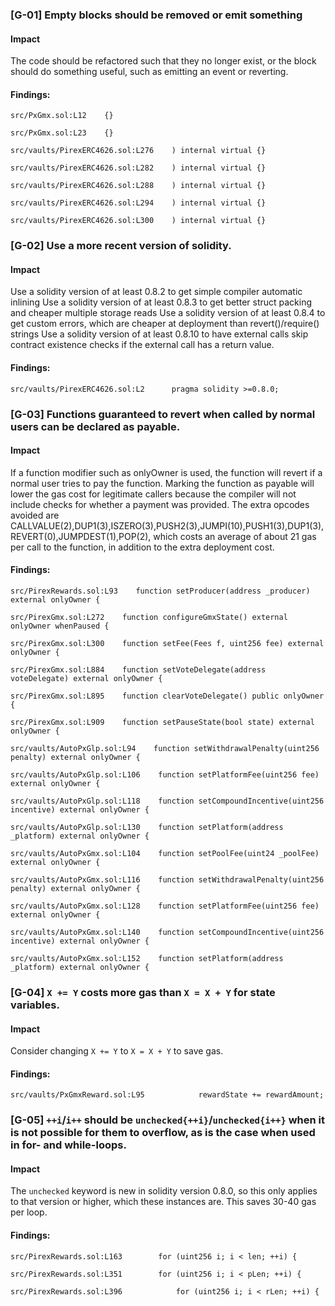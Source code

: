 ### [G-01] Empty blocks should be removed or emit something


#### Impact
The code should be refactored such that they no longer exist, or the block should do something useful, such as emitting an event or reverting.


#### Findings:
```
src/PxGmx.sol:L12    {}

src/PxGmx.sol:L23    {}

src/vaults/PirexERC4626.sol:L276    ) internal virtual {}

src/vaults/PirexERC4626.sol:L282    ) internal virtual {}

src/vaults/PirexERC4626.sol:L288    ) internal virtual {}

src/vaults/PirexERC4626.sol:L294    ) internal virtual {}

src/vaults/PirexERC4626.sol:L300    ) internal virtual {}

```

### [G-02] Use a more recent version of solidity.


#### Impact
Use a solidity version of at least 0.8.2 to get simple compiler automatic inlining 
Use a solidity version of at least 0.8.3 to get better struct packing and cheaper multiple storage reads 
Use a solidity version of at least 0.8.4 to get custom errors, which are cheaper at deployment than revert()/require() strings 
Use a solidity version of at least 0.8.10 to have external calls skip contract existence checks if the external call has a return value.


#### Findings:
```
src/vaults/PirexERC4626.sol:L2      pragma solidity >=0.8.0;

```

### [G-03] Functions guaranteed to revert when called by normal users can be declared as payable.


#### Impact
If a function modifier such as onlyOwner is used, the function will revert if a normal user tries to pay the function. Marking the function as payable will lower the gas cost for legitimate callers because the compiler will not include checks for whether a payment was provided. The extra opcodes avoided are CALLVALUE(2),DUP1(3),ISZERO(3),PUSH2(3),JUMPI(10),PUSH1(3),DUP1(3),REVERT(0),JUMPDEST(1),POP(2), which costs an average of about 21 gas per call to the function, in addition to the extra deployment cost.


#### Findings:
```
src/PirexRewards.sol:L93    function setProducer(address _producer) external onlyOwner {

src/PirexGmx.sol:L272    function configureGmxState() external onlyOwner whenPaused {

src/PirexGmx.sol:L300    function setFee(Fees f, uint256 fee) external onlyOwner {

src/PirexGmx.sol:L884    function setVoteDelegate(address voteDelegate) external onlyOwner {

src/PirexGmx.sol:L895    function clearVoteDelegate() public onlyOwner {

src/PirexGmx.sol:L909    function setPauseState(bool state) external onlyOwner {

src/vaults/AutoPxGlp.sol:L94    function setWithdrawalPenalty(uint256 penalty) external onlyOwner {

src/vaults/AutoPxGlp.sol:L106    function setPlatformFee(uint256 fee) external onlyOwner {

src/vaults/AutoPxGlp.sol:L118    function setCompoundIncentive(uint256 incentive) external onlyOwner {

src/vaults/AutoPxGlp.sol:L130    function setPlatform(address _platform) external onlyOwner {

src/vaults/AutoPxGmx.sol:L104    function setPoolFee(uint24 _poolFee) external onlyOwner {

src/vaults/AutoPxGmx.sol:L116    function setWithdrawalPenalty(uint256 penalty) external onlyOwner {

src/vaults/AutoPxGmx.sol:L128    function setPlatformFee(uint256 fee) external onlyOwner {

src/vaults/AutoPxGmx.sol:L140    function setCompoundIncentive(uint256 incentive) external onlyOwner {

src/vaults/AutoPxGmx.sol:L152    function setPlatform(address _platform) external onlyOwner {

```

### [G-04] ```X += Y``` costs more gas than ```X = X + Y``` for state variables.


#### Impact
Consider changing ```X += Y``` to ```X = X + Y``` to save gas.


#### Findings:
```
src/vaults/PxGmxReward.sol:L95            rewardState += rewardAmount;

```

### [G-05] ```++i```/```i++``` should be ```unchecked{++i}```/```unchecked{i++}``` when it is not possible for them to overflow, as is the case when used in for- and while-loops.


#### Impact
The ```unchecked``` keyword is new in solidity version 0.8.0, so this only applies to that version or higher, which these instances are. This saves 30-40 gas per loop.


#### Findings:
```
src/PirexRewards.sol:L163        for (uint256 i; i < len; ++i) {

src/PirexRewards.sol:L351        for (uint256 i; i < pLen; ++i) {

src/PirexRewards.sol:L396            for (uint256 i; i < rLen; ++i) {

```


